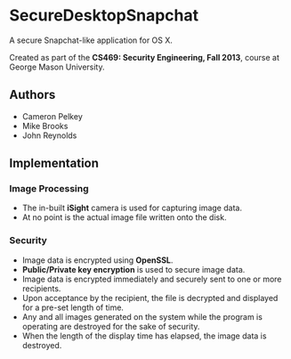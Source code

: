 SecureDesktopSnapchat
=====================

A secure Snapchat-like application for OS X.

Created as part of the **CS469: Security Engineering, Fall 2013**, course at George Mason University.

Authors
-------
* Cameron Pelkey
* Mike Brooks
* John Reynolds

Implementation
--------------
### Image Processing
* The in-built **iSight** camera is used for capturing image data.
* At no point is the actual image file written onto the disk.

### Security
* Image data is encrypted using **OpenSSL**.
* **Public/Private key encryption** is used to secure image data.
* Image data is encrypted immediately and securely sent to one or more recipients.
* Upon acceptance by the recipient, the file is decrypted and displayed for a pre-set length of time.
* Any and all images generated on the system while the program is operating are destroyed for the sake of security.
* When the length of the display time has elapsed, the image data is destroyed.
